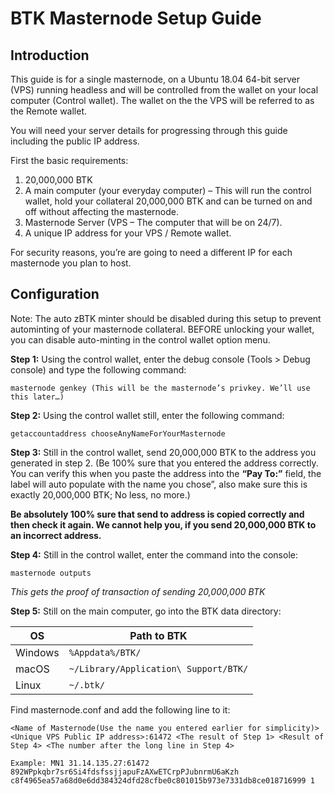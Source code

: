 BTK Masternode Setup Guide
==========================

## Introduction

This guide is for a single masternode, on a Ubuntu 18.04 64-bit server (VPS) running headless and will be controlled from the wallet on your local computer (Control wallet). The wallet on the the VPS will be referred to as the Remote wallet.

You will need your server details for progressing through this guide including the public IP address.

First the basic requirements:

1. 20,000,000 BTK
1. A main computer (your everyday computer) – This will run the control wallet, hold your collateral 20,000,000 BTK and can be turned on and off without affecting the masternode.
1. Masternode Server (VPS – The computer that will be on 24/7).
1. A unique IP address for your VPS / Remote wallet.

For security reasons, you’re are going to need a different IP for each masternode you plan to host.

## Configuration

Note: The auto zBTK minter should be disabled during this setup to prevent autominting of your masternode collateral. BEFORE unlocking your wallet, you can disable auto-minting in the control wallet option menu.

**Step 1:** Using the control wallet, enter the debug console (Tools > Debug console) and type the following command:

```
masternode genkey (This will be the masternode’s privkey. We’ll use this later…)
```

**Step 2:** Using the control wallet still, enter the following command:

```
getaccountaddress chooseAnyNameForYourMasternode
```

**Step 3:** Still in the control wallet, send 20,000,000 BTK to the address you generated in step 2. (Be 100% sure that you entered the address correctly. You can verify this when you paste the address into the **“Pay To:”** field, the label will auto populate with the name you chose”, also make sure this is exactly 20,000,000 BTK; No less, no more.)

**Be absolutely 100% sure that send to address is copied correctly and then check it again. We cannot help you, if you send 20,000,000 BTK to an incorrect address.**

**Step 4:** Still in the control wallet, enter the command into the console:

```
masternode outputs
```

*This gets the proof of transaction of sending 20,000,000 BTK*

**Step 5:** Still on the main computer, go into the BTK data directory:

OS | Path to BTK
------------ | -------------
Windows | `%Appdata%/BTK/`
macOS | `~/Library/Application\ Support/BTK/`
Linux | `~/.btk/`

Find masternode.conf and add the following line to it:

```
<Name of Masternode(Use the name you entered earlier for simplicity)> <Unique VPS Public IP address>:61472 <The result of Step 1> <Result of Step 4> <The number after the long line in Step 4>
```

```
Example: MN1 31.14.135.27:61472 892WPpkqbr7sr6Si4fdsfssjjapuFzAXwETCrpPJubnrmU6aKzh c8f4965ea57a68d0e6dd384324dfd28cfbe0c801015b973e7331db8ce018716999 1
```
